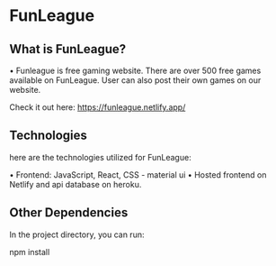 # FunLeague

## What is FunLeague?

• Funleague is free gaming website. There are over 500 free games available on FunLeague. User can also post their own games on our website.

Check it out here: https://funleague.netlify.app/

## Technologies

here are the technologies utilized for FunLeague:

• Frontend: JavaScript, React, CSS - material ui
• Hosted frontend on Netlify and api database on heroku.

## Other Dependencies

In the project directory, you can run:

npm install
